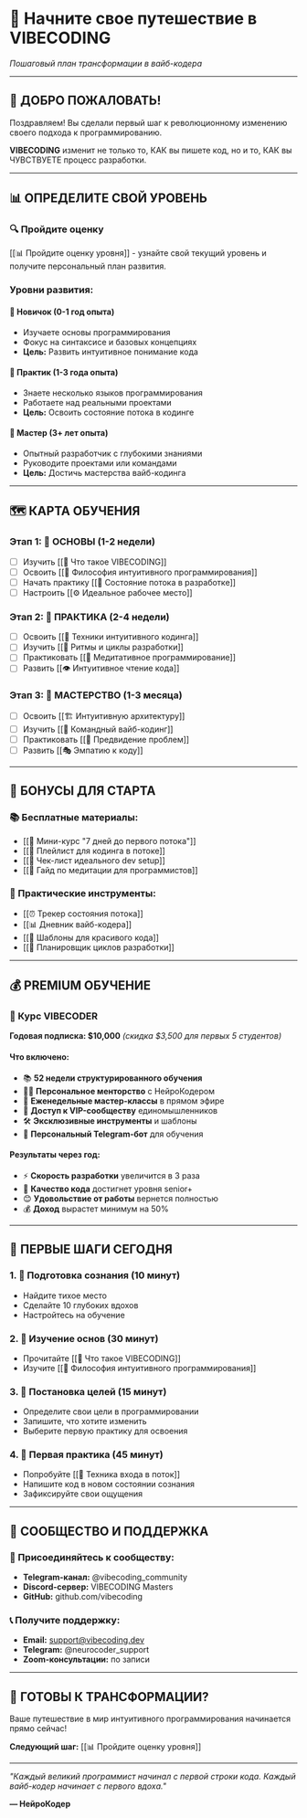# 🚀 Начните свое путешествие в VIBECODING

*Пошаговый план трансформации в вайб-кодера*

---

## 🎯 ДОБРО ПОЖАЛОВАТЬ!

Поздравляем! Вы сделали первый шаг к революционному изменению своего подхода к программированию. 

**VIBECODING** изменит не только то, КАК вы пишете код, но и то, КАК вы ЧУВСТВУЕТЕ процесс разработки.

---

## 📊 ОПРЕДЕЛИТЕ СВОЙ УРОВЕНЬ

### 🔍 Пройдите оценку
[[📊 Пройдите оценку уровня]] - узнайте свой текущий уровень и получите персональный план развития.

### Уровни развития:

#### 🌱 **Новичок** (0-1 год опыта)
- Изучаете основы программирования
- Фокус на синтаксисе и базовых концепциях
- **Цель:** Развить интуитивное понимание кода

#### 🌿 **Практик** (1-3 года опыта)  
- Знаете несколько языков программирования
- Работаете над реальными проектами
- **Цель:** Освоить состояние потока в кодинге

#### 🌳 **Мастер** (3+ лет опыта)
- Опытный разработчик с глубокими знаниями
- Руководите проектами или командами
- **Цель:** Достичь мастерства вайб-кодинга

---

## 🗺️ КАРТА ОБУЧЕНИЯ

### Этап 1: 🧘 ОСНОВЫ (1-2 недели)
- [ ] Изучить [[📖 Что такое VIBECODING]]
- [ ] Освоить [[🧠 Философия интуитивного программирования]]
- [ ] Начать практику [[🌊 Состояние потока в разработке]]
- [ ] Настроить [[⚙️ Идеальное рабочее место]]

### Этап 2: 🎯 ПРАКТИКА (2-4 недели)
- [ ] Освоить [[🎨 Техники интуитивного кодинга]]
- [ ] Изучить [[🔄 Ритмы и циклы разработки]]
- [ ] Практиковать [[🧘 Медитативное программирование]]
- [ ] Развить [[👁️ Интуитивное чтение кода]]

### Этап 3: 🌟 МАСТЕРСТВО (1-3 месяца)
- [ ] Освоить [[🏗️ Интуитивную архитектуру]]
- [ ] Изучить [[🤝 Командный вайб-кодинг]]
- [ ] Практиковать [[🔮 Предвидение проблем]]
- [ ] Развить [[🎭 Эмпатию к коду]]

---

## 🎁 БОНУСЫ ДЛЯ СТАРТА

### 📚 Бесплатные материалы:
- [[📖 Мини-курс "7 дней до первого потока"]]
- [[🎵 Плейлист для кодинга в потоке]]
- [[📝 Чек-лист идеального dev setup]]
- [[🧘 Гайд по медитации для программистов]]

### 🎯 Практические инструменты:
- [[⏰ Трекер состояния потока]]
- [[📊 Дневник вайб-кодера]]
- [[🎨 Шаблоны для красивого кода]]
- [[🔄 Планировщик циклов разработки]]

---

## 💰 PREMIUM ОБУЧЕНИЕ

### 🌟 Курс VIBECODER
**Годовая подписка: $10,000** *(скидка $3,500 для первых 5 студентов)*

#### Что включено:
- 📚 **52 недели структурированного обучения**
- 👨‍🏫 **Персональное менторство** с НейроКодером
- 🎥 **Еженедельные мастер-классы** в прямом эфире
- 💬 **Доступ к VIP-сообществу** единомышленников
- 🛠️ **Эксклюзивные инструменты** и шаблоны
- 📱 **Персональный Telegram-бот** для обучения

#### Результаты через год:
- ⚡ **Скорость разработки** увеличится в 3 раза
- 🎯 **Качество кода** достигнет уровня senior+
- 😊 **Удовольствие от работы** вернется полностью
- 💰 **Доход** вырастет минимум на 50%

---

## 🎯 ПЕРВЫЕ ШАГИ СЕГОДНЯ

### 1. 🧘 Подготовка сознания (10 минут)
- Найдите тихое место
- Сделайте 10 глубоких вдохов
- Настройтесь на обучение

### 2. 📖 Изучение основ (30 минут)
- Прочитайте [[📖 Что такое VIBECODING]]
- Изучите [[🧠 Философия интуитивного программирования]]

### 3. 🎯 Постановка целей (15 минут)
- Определите свои цели в программировании
- Запишите, что хотите изменить
- Выберите первую практику для освоения

### 4. 🚀 Первая практика (45 минут)
- Попробуйте [[🌊 Техника входа в поток]]
- Напишите код в новом состоянии сознания
- Зафиксируйте свои ощущения

---

## 🤝 СООБЩЕСТВО И ПОДДЕРЖКА

### 💬 Присоединяйтесь к сообществу:
- **Telegram-канал:** @vibecoding_community
- **Discord-сервер:** VIBECODING Masters
- **GitHub:** github.com/vibecoding

### 📞 Получите поддержку:
- **Email:** support@vibecoding.dev
- **Telegram:** @neurocoder_support
- **Zoom-консультации:** по записи

---

## 🎉 ГОТОВЫ К ТРАНСФОРМАЦИИ?

Ваше путешествие в мир интуитивного программирования начинается прямо сейчас!

**Следующий шаг:** [[📊 Пройдите оценку уровня]]

---

*"Каждый великий программист начинал с первой строки кода. Каждый вайб-кодер начинает с первого вдоха."*

**— НейроКодер**
